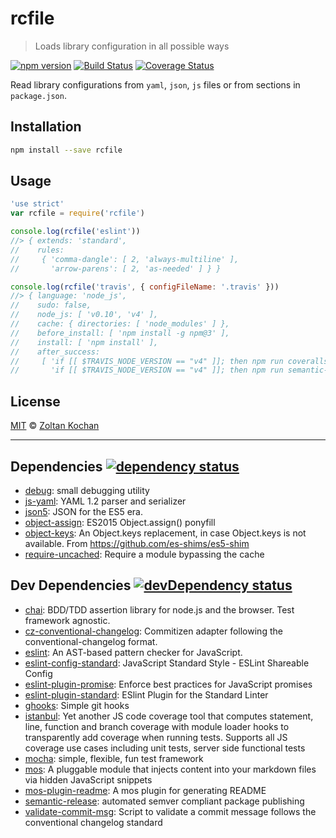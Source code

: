 # rcfile

> Loads library configuration in all possible ways

<!--@shields.flatSquare('npm', 'travis', 'coveralls')-->
[![npm version](https://img.shields.io/npm/v/rcfile.svg?style=flat-square)](https://www.npmjs.com/package/rcfile) [![Build Status](https://img.shields.io/travis/zkochan/rcfile/master.svg?style=flat-square)](https://travis-ci.org/zkochan/rcfile) [![Coverage Status](https://img.shields.io/coveralls/zkochan/rcfile/master.svg?style=flat-square)](https://coveralls.io/r/zkochan/rcfile?branch=master)
<!--/@-->

Read library configurations from `yaml`, `json`, `js` files or from sections in `package.json`.

## Installation

```sh
npm install --save rcfile
```

## Usage

<!--@example('usage-example.js')-->
```js
'use strict'
var rcfile = require('rcfile')

console.log(rcfile('eslint'))
//> { extends: 'standard',
//    rules: 
//     { 'comma-dangle': [ 2, 'always-multiline' ],
//       'arrow-parens': [ 2, 'as-needed' ] } }

console.log(rcfile('travis', { configFileName: '.travis' }))
//> { language: 'node_js',
//    sudo: false,
//    node_js: [ 'v0.10', 'v4' ],
//    cache: { directories: [ 'node_modules' ] },
//    before_install: [ 'npm install -g npm@3' ],
//    install: [ 'npm install' ],
//    after_success: 
//     [ 'if [[ $TRAVIS_NODE_VERSION == "v4" ]]; then npm run coveralls; fi;',
//       'if [[ $TRAVIS_NODE_VERSION == "v4" ]]; then npm run semantic-release; fi;' ] }
```
<!--/@-->

## License

[MIT](./LICENSE) © [Zoltan Kochan](http://kochan.io)

* * *

<!--@dependencies({ shield: 'flat-square' })-->
## <a name="dependencies">Dependencies</a> [![dependency status](https://img.shields.io/david/zkochan/rcfile/master.svg?style=flat-square)](https://david-dm.org/zkochan/rcfile/master)

- [debug](https://github.com/visionmedia/debug): small debugging utility
- [js-yaml](https://github.com/nodeca/js-yaml): YAML 1.2 parser and serializer
- [json5](https://github.com/aseemk/json5): JSON for the ES5 era.
- [object-assign](https://github.com/sindresorhus/object-assign): ES2015 Object.assign() ponyfill
- [object-keys](https://github.com/ljharb/object-keys): An Object.keys replacement, in case Object.keys is not available. From <https://github.com/es-shims/es5-shim>
- [require-uncached](https://github.com/sindresorhus/require-uncached): Require a module bypassing the cache

<!--/@-->

<!--@devDependencies({ shield: 'flat-square' })-->
## <a name="dev-dependencies">Dev Dependencies</a> [![devDependency status](https://img.shields.io/david/dev/zkochan/rcfile/master.svg?style=flat-square)](https://david-dm.org/zkochan/rcfile/master#info=devDependencies)

- [chai](https://github.com/chaijs/chai): BDD/TDD assertion library for node.js and the browser. Test framework agnostic.
- [cz-conventional-changelog](https://github.com/commitizen/cz-conventional-changelog): Commitizen adapter following the conventional-changelog format.
- [eslint](https://github.com/eslint/eslint): An AST-based pattern checker for JavaScript.
- [eslint-config-standard](https://github.com/feross/eslint-config-standard): JavaScript Standard Style - ESLint Shareable Config
- [eslint-plugin-promise](https://github.com/xjamundx/eslint-plugin-promise): Enforce best practices for JavaScript promises
- [eslint-plugin-standard](https://github.com/xjamundx/eslint-plugin-standard): ESlint Plugin for the Standard Linter
- [ghooks](https://github.com/gtramontina/ghooks): Simple git hooks
- [istanbul](https://github.com/gotwarlost/istanbul): Yet another JS code coverage tool that computes statement, line, function and branch coverage with module loader hooks to transparently add coverage when running tests. Supports all JS coverage use cases including unit tests, server side functional tests
- [mocha](https://github.com/mochajs/mocha): simple, flexible, fun test framework
- [mos](https://github.com/mosjs/mos): A pluggable module that injects content into your markdown files via hidden JavaScript snippets
- [mos-plugin-readme](https://github.com/mosjs/mos-plugin-readme): A mos plugin for generating README
- [semantic-release](https://github.com/semantic-release/semantic-release): automated semver compliant package publishing
- [validate-commit-msg](https://github.com/kentcdodds/validate-commit-msg): Script to validate a commit message follows the conventional changelog standard

<!--/@-->
